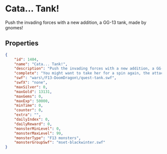 # Cata... Tank!

Push the invading forces with a new addition, a GG-13 tank, made by gnomes!

## Properties

```json
{
    "id": 1404,
    "name": "Cata... Tank!",
    "description": "Push the invading forces with a new addition, a GG-13 tank, made by gnomes!",
    "complete": "You might want to take her for a spin again, the attackers just keep coming... and they don't stop coming...",
    "swf": "wars\/F13-DoomDragon\/quest-tank.swf",
    "swfX": "none",
    "maxSilver": 0,
    "maxGold": 13131,
    "maxGems": 0,
    "maxExp": 50000,
    "minTime": 0,
    "counter": 0,
    "extra": "",
    "dailyIndex": 0,
    "dailyReward": 0,
    "monsterMinLevel": 0,
    "monsterMaxLevel": 99,
    "monsterType": "F13 monsters",
    "monsterGroupSwf": "mset-blackwinter.swf"
}
```

